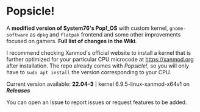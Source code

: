 # Popsicle!
A **modified version of System76's Pop!_OS** with custom kernel, `gnome-software` as `dpkg` and `flatpak` frontend and some other improvements focused on gamers. **Full list of changes in the Wiki**.

I recommend checking Xanmod's official website to install a kernel that is further optimized for your particular CPU microcode at https://xanmod.org after installation. The repo already comes with *Popsicle!*, so you will only have to `sudo apt install` the version corresponding to your CPU.

Current version available: **22.04-3** | kernel 6.9.5-linux-xanmod-x64v1 on ***Releases***

You can open an Issue to report issues or request features to be added. 
